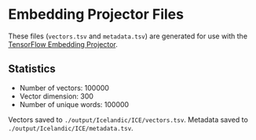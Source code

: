 # Embedding Projector Files

These files (`vectors.tsv` and `metadata.tsv`) are generated for use with the [TensorFlow Embedding Projector](https://projector.tensorflow.org/).

## Statistics

- Number of vectors: 100000
- Vector dimension: 300
- Number of unique words: 100000

Vectors saved to `./output/Icelandic/ICE/vectors.tsv`.
Metadata saved to `./output/Icelandic/ICE/metadata.tsv`.

